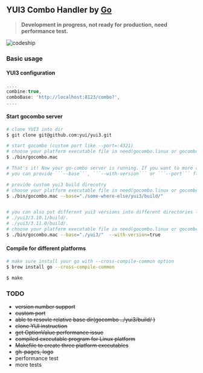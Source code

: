 ## YUI3 Combo Handler by [Go](http://golang.org)

> **Development in progress, not ready for production, need performance test.**

![codeship](https://www.codeship.io/projects/65ac3150-ffd8-0130-98f8-1e341069b8b0/status)

### Basic usage
#### YUI3 configuration
```javascript
....
combine:true,
comboBase: 'http://localhost:8123/combo?',
....
```

#### Start gocombo server
```bash
# clone YUI3 into dir
$ git clone git@github.com:yui/yui3.git

# start gocombo (custom port like --port=:4321)
# choose your platform executable file in need(gocombo.linux or gocombo.exe)
$ ./bin/gocombo.mac

# That's it! Now your go-combo server is running. If you want to more customization,
# you can provide ```--base```, ```--with-version``` or ```--port``` flags.

# provide custom yui3 build direcotry
# choose your platform executable file in need(gocombo.linux or gocombo.exe)
$ ./bin/gocombo.mac --base="./some-where-else/yui3/build/"


# you can also put different yui3 versions into different directories like this
# ./yui3/3.10.1/build/.
# ./yui3/3.11.0/build/.
# choose your platform executable file in need(gocombo.linux or gocombo.exe)
$ ./bin/gocombo.mac --base="./yui3/"  --with-version=true
```

#### Compile for different platforms
```bash
# make sure install your go with --cross-compile-common option
$ brew install go --cross-compile-common

$ make
```

### TODO
* ~~version number support~~
* ~~custom port~~
* ~~able to resovle relative base dir(gocombo ../yui3/build/ )~~
* ~~clone YUI instruction~~
* ~~get OptionValue performance issue~~
* ~~compiled executable program for Linux platform~~
* ~~Makefile to create three platform executables~~
* ~~gh-pages, logo~~
* performance test
* more tests

